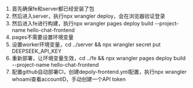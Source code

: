 1. 首先确保fe和server都已经安装了包
2. 然后进入server，执行npx wrangler deploy，会在浏览器验证登录
3. 然后进入fe进行构建，执行npx wrangler pages deploy build --project-name hello-chat-frontend
4. pages不需要设置环境变量
5. 设置worker环境变量，cd ../server && npx wrangler secret put DEEPSEEK_API_KEY
6. 重新部署，让环境变量生效，cd ../fe && npx wrangler pages deploy build --project-name hello-chat-frontend
7. 配置github自动部署CI，创建depoly-frontend.yml配置，执行npx wrangler whoami查看accountID，手动创建一个API token